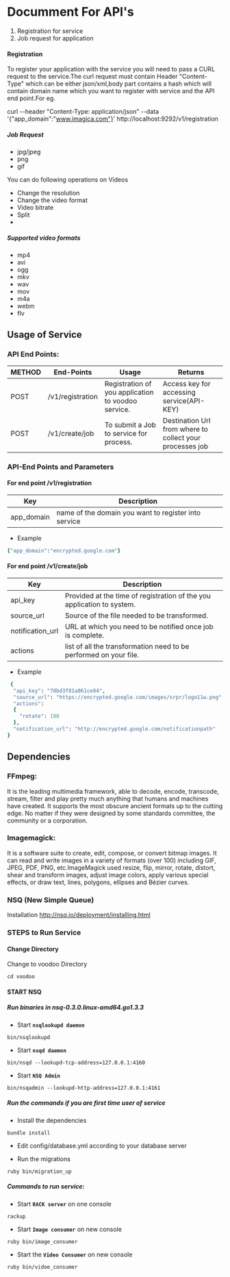 
Documment For API's
===================

1. Registration for service
2. Job request for application


#### Registration

To register your application with the service you will need to pass a CURL request to the 
service.The curl request must contain Header "Content-Type" which can be either json/xml,body part contains a hash 
which will contain domain name which you want to register with service and the API end point.For eg.

curl --header "Content-Type: application/json" --data '{"app_domain":"www.imagica.com"}' http://localhost:9292/v1/registration

##### Job Request
* jpg/jpeg
* png
* gif

You can do following operations on Videos
* Change the resolution
* Change the video format
* Video bitrate
* Split
* 

##### Supported video formats
* mp4
* avi
* ogg
* mkv
* wav
* mov
* m4a
* webm
* flv


Usage of Service
----------------

### API End Points:
| METHOD | End-Points       | Usage                                              | Returns                                                  |
|--------|------------------|----------------------------------------------------|----------------------------------------------------------|
| POST	 | /v1/registration	| Registration of you application to voodoo service. | Access key for accessing service(API-KEY)                |
| POST	 | /v1/create/job	| To submit a Job to service for process.            | Destination Url from where to collect your processes job |


### API-End Points and Parameters
#### For end point /v1/registration
|    Key   |Description                                          |
|----------|-----------------------------------------------------|
|app_domain| name of the domain you want to register into service|

* Example

```ruby
{"app_domain":"encrypted.google.com"}
```

#### For end point /v1/create/job
|Key             |Description                                                            |
|----------------|-----------------------------------------------------------------------|
|api_key         | Provided at the time of registration of the you application to system.|
|source_url      | Source of the file needed to be transformed.                          |
|notification_url| URL at which you need to be notified once job is complete.            |
|actions         | list of all the transformation need to be performed on your file.     |

* Example

```ruby
 {
  "api_key": "78bd3f81a861ce84",
  "source_url": "https://encrypted.google.com/images/srpr/logo11w.png",
  "actions": 
  {
    "rotate": 180
  },
  "notification_url": "http://encrypted.google.com/notificationpath"
}
```

Dependencies
------------

### FFmpeg:
It is the leading multimedia framework, able to decode, encode, transcode, stream, filter and play pretty much anything that humans and machines have created. It supports the most obscure ancient formats up to the cutting edge. No matter if they were designed by some standards committee, the community or a corporation.

### Imagemagick:
It is a software suite to create, edit, compose, or convert bitmap images. It can read and write images in a variety of formats (over 100) including GIF, JPEG, PDF, PNG, etc.ImageMagick used resize, flip, mirror, rotate, distort, shear and transform images, adjust image colors, apply various special effects, or draw text, lines, polygons, ellipses and Bézier curves.

### NSQ (New Simple Queue)
Installation
http://nsq.io/deployment/installing.html

### STEPS to Run Service

#### Change Directory

Change to voodoo Directory
```Shell
cd voodoo
```

#### START NSQ

##### Run binaries in nsq-0.3.0.linux-amd64.go1.3.3


* Start **`nsqlookupd daemon`** 
```Shell
bin/nsqlookupd
```
* Start **`nsqd daemon`**
```Shell
bin/nsqd --lookupd-tcp-address=127.0.0.1:4160
```
* Start **`NSQ Admin`**
```Shell
bin/nsqadmin --lookupd-http-address=127.0.0.1:4161
```


##### Run the commands if you are first time user of service 

* Install the dependencies
```Shell
bundle install
```
* Edit config/database.yml according to your database server

* Run the migrations

```Shell
ruby bin/migration_up
```


##### Commands to run service:

* Start **`RACK server`** on one console
```Shell
rackup
```
* Start **`Image consumer`** on new console
```Shell
ruby bin/image_consumer
```
* Start the **`Video Consumer`** on new console
```Shell
ruby bin/vidoe_consumer
```